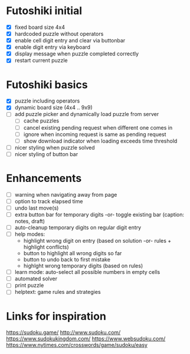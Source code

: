 # Futoshiki initial
- [x] fixed board size 4x4
- [x] hardcoded puzzle without operators
- [x] enable cell digit entry and clear via buttonbar
- [x] enable digit entry via keyboard
- [x] display message when puzzle completed correctly
- [x] restart current puzzle

# Futoshiki basics
- [x] puzzle including operators
- [x] dynamic board size (4x4 .. 9x9)
- [ ] add puzzle picker and dynamically load puzzle from server
  - [ ] cache puzzles
  - [ ] cancel existing pending request when different one comes in
  - [ ] ignore when incoming request is same as pending request
  - [ ] show download indicator when loading exceeds time threshold
- [ ] nicer styling when puzzle solved
- [ ] nicer styling of button bar

# Enhancements
- [ ] warning when navigating away from page
- [ ] option to track elapsed time
- [ ] undo last move(s)
- [ ] extra button bar for temporary digits -or- toggle existing bar (caption: notes, draft)
- [ ] auto-cleanup temporary digits on regular digit entry
- [ ] help modes:
  - highlight wrong digit on entry (based on solution -or- rules + highlight conflicts)
  - button to highlight all wrong digits so far
  - button to undo back to first mistake
  - highlght wrong temporary digits (based on rules)
- [ ] learn mode: auto-select all possible numbers in empty cells
- [ ] automated solver
- [ ] print puzzle
- [ ] helptext: game rules and strategies

# Links for inspiration
https://sudoku.game/
http://www.sudoku.com/
https://www.sudokukingdom.com/
https://www.websudoku.com/
https://www.nytimes.com/crosswords/game/sudoku/easy
